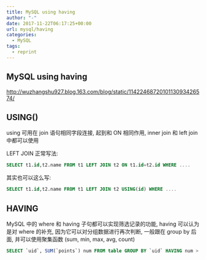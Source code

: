```yaml
---
title: MySQL using having
author: "-"
date: 2017-11-22T06:17:25+00:00
url: mysql/having
categories:
  - MySQL
tags:
  - reprint
---
```

## MySQL using having

<http://wuzhangshu927.blog.163.com/blog/static/1142246872010113093426574/>

## USING()

using 可用在 join 语句相同字段连接, 起到和 ON 相同作用, inner join 和 left join 中都可以使用

LEFT JOIN 正常写法:

```sql
SELECT t1.id,t2.name FROM t1 LEFT JOIN t2 ON t1.id=t2.id WHERE ....
```

其实也可以这么写:

```sql
SELECT t1.id,t2.name FROM t1 LEFT JOIN t2 USING(id) WHERE ....
```

## HAVING

MySQL 中的 where 和 having 子句都可以实现筛选记录的功能, having 可以认为是对 where 的补充, 因为它可以对分组数据进行再次判断, 一般跟在 group by 后面, 并可以使用聚集函数 (sum, min, max, avg, count)

```sql
SELECT `uid`, SUM(`points`) num FROM table GROUP BY `uid` HAVING num > 1000
```
